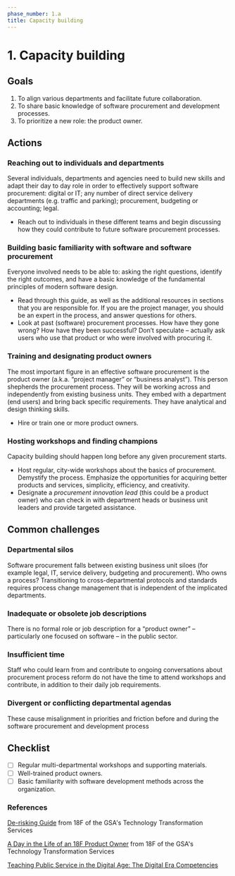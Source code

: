 ```yaml
---
phase_number: 1.a
title: Capacity building
---
```


# 1. Capacity building

## Goals

1. To align various departments and facilitate future collaboration.
2. To share basic knowledge of software procurement and development processes.
3. To prioritize a new role: the product owner.

## Actions

### Reaching out to individuals and departments

Several individuals, departments and agencies need to build new skills and adapt their day to day role in order to effectively support software procurement: digital or IT; any number of direct service delivery departments (e.g. traffic and parking); procurement, budgeting or accounting; legal.

* Reach out to individuals in these different teams and begin discussing how they could contribute to future software procurement processes.

### Building basic familiarity with software and software procurement

Everyone involved needs to be able to: asking the right questions, identify the right outcomes, and have a basic knowledge of the fundamental principles of modern software design.

* Read through this guide, as well as the additional resources in sections that you are responsible for. If you are the project manager, you should be an expert in the process, and answer questions for others.
* Look at past (software) procurement processes. How have they gone wrong? How have they been successful? Don’t speculate – actually ask users who use that product or who were involved with procuring it.

### Training and designating product owners

The most important figure in an effective software procurement is the product owner (a.k.a. “project manager” or “business analyst”).
This person shepherds the procurement process.
They will be working across and independently from existing business units.
They embed with a department (end users) and bring back specific requirements.
They have analytical and design thinking skills.

* Hire or train one or more product owners.

### Hosting workshops and finding champions

Capacity building should happen long before any given procurement starts.

* Host regular, city-wide workshops about the basics of procurement. Demystify the process. Emphasize the opportunities for acquiring better products and services, simplicity, efficiency, and creativity.
* Designate a _procurement innovation lead_ (this could be a product owner) who can check in with department heads or business unit leaders and provide targeted assistance.

## Common challenges

### Departmental silos

Software procurement falls between existing business unit siloes (for example legal, IT, service delivery, budgeting and procurement). Who owns a process? Transitioning to cross-departmental protocols and standards requires process change management that is independent of the implicated departments.

### Inadequate or obsolete job descriptions

There is no formal role or job description for a “product owner” – particularly one focused on software – in the public sector.

### Insufficient time

Staff who could learn from and contribute to ongoing conversations about procurement process reform do not have the time to attend workshops and contribute, in addition to their daily job requirements.

### Divergent or conflicting departmental agendas

These cause misalignment in priorities and friction before and during the software procurement and development process

## Checklist

* [ ] Regular multi-departmental workshops and supporting materials.
* [ ] Well-trained product owners.
* [ ] Basic familiarity with software development methods across the organization.

### References

[De-risking Guide](https://derisking-guide.18f.gov/state-field-guide/) from 18F of the GSA's Technology Transformation Services

[A Day in the Life of an 18F Product Owner](https://18f.gsa.gov/2017/09/18/a-day-in-the-life-of-an-18f-product-owner/) from 18F of the GSA's Technology Transformation Services

[Teaching Public Service in the Digital Age: The Digital Era Competencies](https://www.teachingpublicservice.digital/en/competencies)
